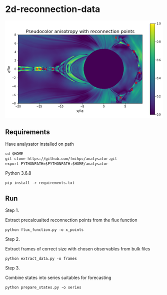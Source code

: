 # 2d-reconnection-data

![](reconnection_points.png)

## Requirements

Have analysator installed on path
```
cd $HOME
git clone https://github.com/fmihpc/analysator.git
export PYTHONPATH=$PYTHONPATH:$HOME/analysator
```

Python 3.6.8
```
pip install -r requirements.txt
```

## Run

Step 1.

Extract precalcualted reconnection points from the flux function
```
python flux_function.py -o x_points
```

Step 2.

Extract frames of correct size with chosen observables from bulk files
```
python extract_data.py -o frames
```

Step 3.

Combine states into series suitables for forecasting
```
python prepare_states.py -o series
```
